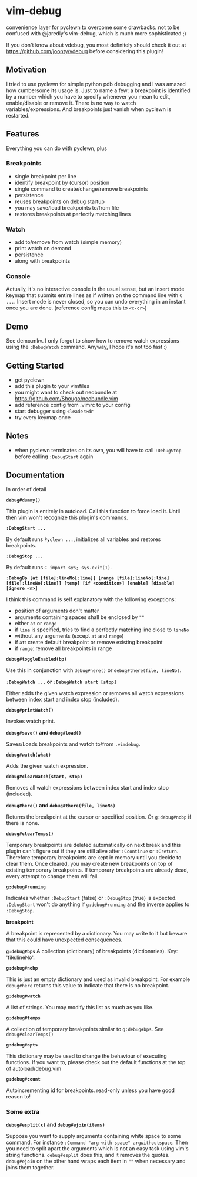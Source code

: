 # vim-debug
convenience layer for pyclewn to overcome some drawbacks. not to be confused with @jaredly's vim-debug, which is much more sophisticated ;)

If you don't know about vdebug, you most definitely should check it out at https://github.com/joonty/vdebug before considering this plugin!

## Motivation

I tried to use pyclewn for simple python pdb debugging and I was amazed how cumbersome its usage is. Just to name a few: a breakpoint is identified by a number which you have to specify whenever you mean to edit, enable/disable or remove it. There is no way to watch variables/expressions. And breakpoints just vanish when pyclewn is restarted.

## Features

Everything you can do with pyclewn, plus

### Breakpoints

- single breakpoint per line
- identify breakpoint by (cursor) position
- single command to create/change/remove breakpoints
- persistence
 - reuses breakpoints on debug startup
 - you may save/load breakpoints to/from file
 - restores breakpoints at perfectly matching lines

### Watch

- add to/remove from watch (simple memory)
- print watch on demand
- persistence
 - along with breakpoints

### Console

Actually, it's no interactive console in the usual sense, but an insert mode keymap that submits entire lines as if written on the command line with `C ...`. Insert mode is never closed, so you can undo everything in an instant once you are done. (reference config maps this to `<c-cr>`)

## Demo

See demo.mkv. I only forgot to show how to remove watch expressions using the `:DebugWatch` command. Anyway, I hope it's not too fast :)

## Getting Started

- get pyclewn
- add this plugin to your vimfiles
 - you might want to check out neobundle at https://github.com/Shougo/neobundle.vim
- add reference config from .vimrc to your config
- start debugger using `<leader>dr`
- try every keymap once

## Notes

- when pyclewn terminates on its own, you will have to call `:DebugStop` before calling `:DebugStart` again

## Documentation

In order of detail

**`debug#dummy()`**

This plugin is entirely in autoload. Call this function to force load it. Until then vim won't recognize this plugin's commands.

**`:DebugStart ...`**

By default runs `Pyclewn ...`, initializes all variables and restores breakpoints.

**`:DebugStop ...`**

By default runs `C import sys; sys.exit(1)`.

**`:DebugBp [at [file]:lineNo[:line]] [range [file]:lineNo[:line] [file]:lineNo[:line]] [temp] [if <condition>] [enable] [disable] [ignore <n>]`**

I think this command is self explanatory with the following exceptions:
- position of arguments don't matter
- arguments containing spaces shall be enclosed by `""`
- either `at` or `range`
- if `line` is specified, tries to find a perfectly matching line close to `lineNo`
- without any arguments (except `at` and `range`)
 - if `at`: create default breakpoint or remove existing breakpoint
 - if `range`: remove all breakpoints in range

**`debug#toggleEnabled(bp)`**

Use this in conjunction with `debug#here()` or `debug#there(file, lineNo)`.

**`:DebugWatch ...` or `:DebugWatch start [stop]`**

Either adds the given watch expression or removes all watch expressions between index start and index stop (included).

**`debug#printWatch()`**

Invokes watch print.

**`debug#save()` and `debug#load()`**

Saves/Loads breakpoints and watch to/from `.vimdebug`.

**`debug#watch(what)`**

Adds the given watch expression.

**`debug#clearWatch(start, stop)`**

Removes all watch expressions between index start and index stop (included).

**`debug#here()` and `debug#there(file, lineNo)`**

Returns the breakpoint at the cursor or specified position. Or `g:debug#nobp` if there is none.

**`debug#clearTemps()`**

Temporary breakpoints are deleted automatically on next break and this plugin can't figure out if they are still alive after `:Ccontinue` or `:Creturn`. Therefore temporary breakpoints are kept in memory until you decide to clear them. Once cleared, you may create new breakpoints on top of existing temporary breakpoints. If temporary breakpoints are already dead, every attempt to change them will fail.

**`g:debug#running`**

Indicates whether `:DebugStart` (false) or `:DebugStop` (true) is expected. `:DebugStart` won't do anything if `g:debug#running` and the inverse applies to `:DebugStop`.

**breakpoint**

A breakpoint is represented by a dictionary. You may write to it but beware that this could have unexpected consequences.

**`g:debug#bps`**
A collection (dictionary) of breakpoints (dictionaries). Key: 'file:lineNo'.

**`g:debug#nobp`**

This is just an empty dictionary and used as invalid breakpoint. For example `debug#here` returns this value to indicate that there is no breakpoint.

**`g:debug#watch`**

A list of strings. You may modify this list as much as you like.

**`g:debug#temps`**

A collection of temporary breakpoints similar to `g:debug#bps`. See `debug#clearTemps()`

**`g:debug#opts`**

This dictionary may be used to change the behaviour of executing functions. If you want to, please check out the default functions at the top of autoload/debug.vim

**`g:debug#count`**

Autoincrementing id for breakpoints. read-only unless you have good reason to!

### Some extra

**`debug#esplit(x)` and `debug#ejoin(items)`**

Suppose you want to supply arguments containing white space to some command. For instance `:Command "arg with space" argwithoutspace`. Then you need to split apart the arguments which is not an easy task using vim's string functions. `debug#esplit` does this, and it removes the quotes. `debug#ejoin` on the other hand wraps each item in `""` when necessary and joins them together.

